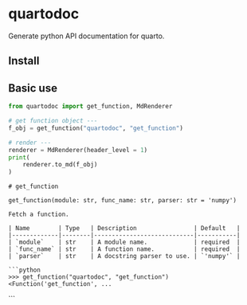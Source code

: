 
# quartodoc

Generate python API documentation for quarto.

## Install

## Basic use

``` python
from quartodoc import get_function, MdRenderer

# get function object ---
f_obj = get_function("quartodoc", "get_function")

# render ---
renderer = MdRenderer(header_level = 1)
print(
    renderer.to_md(f_obj)
)
```

    # get_function

    get_function(module: str, func_name: str, parser: str = 'numpy')

    Fetch a function.

    | Name        | Type   | Description                | Default   |
    |-------------|--------|----------------------------|-----------|
    | `module`    | str    | A module name.             | required  |
    | `func_name` | str    | A function name.           | required  |
    | `parser`    | str    | A docstring parser to use. | `'numpy'` |

    ```python
    >>> get_function("quartodoc", "get_function")
    <Function('get_function', ...

\`\`\`
